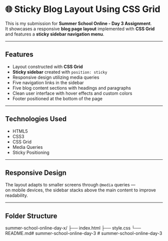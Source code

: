 # 🌐 Sticky Blog Layout Using CSS Grid

This is my submission for **Summer School Online - Day 3 Assignment**.  
It showcases a responsive **blog page layout** implemented with **CSS Grid** and features a **sticky sidebar navigation menu**.

---

## Features

- Layout constructed with **CSS Grid**  
- **Sticky sidebar** created with `position: sticky`  
- Responsive design utilizing media queries  
- Five navigation links in the sidebar  
- Five blog content sections with headings and paragraphs  
- Clean user interface with hover effects and custom colors  
- Footer positioned at the bottom of the page

---

## Technologies Used

- HTML5  
- CSS3  
- CSS Grid  
- Media Queries  
- Sticky Positioning

---

## Responsive Design

The layout adapts to smaller screens through `@media` queries —  
on mobile devices, the sidebar stacks above the main content to improve readability.

---

## Folder Structure

summer-school-online-day-x/
├── index.html
├── style.css
└── README.md#   s u m m e r - s c h o o l - o n l i n e - d a y - 3  
 #   s u m m e r - s c h o o l - o n l i n e - d a y - 3  
 